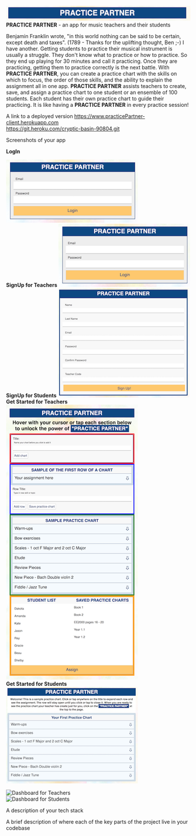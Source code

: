 ![navBAR](src/img/navBar.png)<br />
**PRACTICE PARTNER** - an app for music teachers and their students

Benjamin Franklin wrote, "in this world nothing can be said to be certain, except death and taxes". (1789 - Thanks for the uplifting thought, Ben ;-)  I have another. Getting students to practice their musical instrument is usually a struggle. They don't know what to practice or how to practice. So they end up playing for 30 minutes and call it practicing.  Once they are practicing, getting them to practice correctly is the next battle.  With **PRACTICE PARTNER**, you can create a practice chart with the skills on which to focus, the order of those skills, and the ability to explain the assignment all in one app. **PRACTICE PARTNER** assists teachers to create, save, and assign a practice chart to one student or an ensemble of 100 students.  Each student has their own practice chart to guide their practicing.  It is like having a **PRACTICE PARTNER** in every practice session!

A link to a deployed version
https://www.practicePartner-client.herokuapp.com <br />
https://git.heroku.com/cryptic-basin-90804.git <br />

Screenshots of your app

**LogIn**

![LogIn](src/img/logIn.png)<br />
**SignUp for Teachers**
![SignUp for Teachers](src/img/logIn.png)<br />
**SignUp for Students**
![SignUp for Students](src/img/registerS.png)<br />
**Get Started for Teachers**
![Get Started for Teachers](src/img/onBoardingT.png)<br />
**Get Started for Students**
![Get Started for Students](src/img/onBoardingS.png)<br />

![Dashboard for Teachers]()<br />
![Dashboard for Students]()<br />



A description of your tech stack

A brief description of where each of the key parts of the project live in your codebase